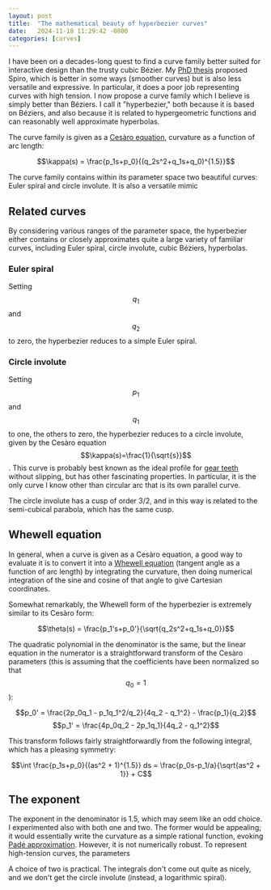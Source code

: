 ```yaml
---
layout: post
title:  "The mathematical beauty of hyperbezier curves"
date:   2024-11-18 11:29:42 -0800
categories: [curves]
---
```

I have been on a decades-long quest to find a curve family better suited for interactive design than the trusty cubic Bézier. My [PhD thesis] proposed Spiro, which is better in some ways (smoother curves) but is also less versatile and expressive. In particular, it does a poor job representing curves with high tension. I now propose a curve family which I believe is simply better than Béziers. I call it "hyperbezier," both because it is based on Béziers, and also because it is related to hypergeometric functions and can reasonably well approximate hyperbolas.

The curve family is given as a [Cesàro equation], curvature as a function of arc length:

$$\kappa(s) = \frac{p_1s+p_0}{(q_2s^2+q_1s+q_0)^{1.5}}$$

The curve family contains within its parameter space two beautiful curves: Euler spiral and circle involute. It is also a versatile mimic

## Related curves

By considering various ranges of the parameter space, the hyperbezier either contains or closely approximates quite a large variety of familiar curves, including Euler spiral, circle involute, cubic Béziers, hyperbolas.

### Euler spiral

Setting $$q_1$$ and $$q_2$$ to zero, the hyperbezier reduces to a simple Euler spiral.

### Circle involute

Setting $$p_1$$ and $$q_1$$ to one, the others to zero, the hyperbezier reduces to a circle involute, given by the Cesàro equation $$\kappa(s)=\frac{1}{\sqrt{s}}$$. This curve is probably best known as the ideal profile for [gear teeth][Gears] without slipping, but has other fascinating properties. In particular, it is the only curve I know other than circular arc that is its own parallel curve.

The circle involute has a cusp of order 3/2, and in this way is related to the semi-cubical parabola, which has the same cusp.

## Whewell equation

In general, when a curve is given as a Cesàro equation, a good way to evaluate it is to convert it into a [Whewell equation] (tangent angle as a function of arc length) by integrating the curvature, then doing numerical integration of the sine and cosine of that angle to give Cartesian coordinates.

Somewhat remarkably, the Whewell form of the hyperbezier is extremely similar to its Cesàro form:

$$\theta(s) = \frac{p_1's+p_0'}{\sqrt{q_2s^2+q_1s+q_0}}$$

The quadratic polynomial in the denominator is the same, but the linear equation in the numerator is a straightforward transform of the Cesàro parameters (this is assuming that the coefficients have been normalized so that $$q_0 = 1$$):

$$p_0' = \frac{2p_0q_1 - p_1q_1^2/q_2}{4q_2 - q_1^2} - \frac{p_1}{q_2}$$
$$p_1' = \frac{4p_0q_2 - 2p_1q_1}{4q_2 - q_1^2}$$

This transform follows fairly straightforwardly from the following integral, which has a pleasing symmetry:

$$\int \frac{p_1s+p_0}{(as^2 + 1)^{1.5}} ds = \frac{p_0s-p_1/a}{\sqrt{as^2 + 1}} + C$$

## The exponent

The exponent in the denominator is 1.5, which may seem like an odd choice. I experimented also with both one and two. The former would be appealing; it would essentially write the curvature as a simple rational function, evoking [Padé approximation]. However, it is not numerically robust. To represent high-tension curves, the parameters 

A choice of two is practical. The integrals don't come out quite as nicely, and we don't get the circle involute (instead, a logarithmic spiral).

[PhD thesis]: TODO
[Cesàro equation]: https://en.wikipedia.org/wiki/Ces%C3%A0ro_equation
[Whewell equation]: https://en.wikipedia.org/wiki/Whewell_equation
[Gears]: https://ciechanow.ski/gears/
[Padé approximation]: https://en.wikipedia.org/wiki/Pad%C3%A9_approximant
